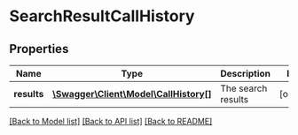 # SearchResultCallHistory

## Properties
Name | Type | Description | Notes
------------ | ------------- | ------------- | -------------
**results** | [**\Swagger\Client\Model\CallHistory[]**](CallHistory.md) | The search results | [optional] 

[[Back to Model list]](../README.md#documentation-for-models) [[Back to API list]](../README.md#documentation-for-api-endpoints) [[Back to README]](../README.md)


